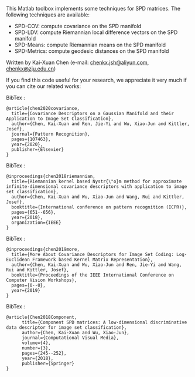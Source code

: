 ﻿

This Matlab toolbox implements some techniques for SPD matrices. The following techniques are available:

 - SPD-COV:  	compute covariance on the SPD manifold    
 - SPD-LDV: 	compute Riemannian local difference vectors on the SPD manifold   
 - SPD-Means:	compute Riemannian means on the SPD manifold   
 - SPD-Metrics:	compute geodesic distances on the SPD manifold   



Written by Kai-Xuan Chen (e-mail: chenkx.jsh@aliyun.com, chenkx@zju.edu.cn)  

If you find this code useful for your research, we appreciate it very much if you can cite our related works:

BibTex : 

```
@article{chen2020covariance,
  title={Covariance Descriptors on a Gaussian Manifold and their Application to Image Set Classification},
  author={Chen, Kai-Xuan and Ren, Jie-Yi and Wu, Xiao-Jun and Kittler, Josef},
  journal={Pattern Recognition},
  pages={107463},
  year={2020},
  publisher={Elsevier}
}
```

BibTex : 

```
@inproceedings{chen2018riemannian,
  title={Riemannian kernel based Nystr{\"o}m method for approximate infinite-dimensional covariance descriptors with application to image set classification},
  author={Chen, Kai-Xuan and Wu, Xiao-Jun and Wang, Rui and Kittler, Josef},
  booktitle={International conference on pattern recognition (ICPR)},
  pages={651--656},
  year={2018},
  organization={IEEE}
}
```


BibTex : 
```
@inproceedings{chen2019more,
  title={More About Covariance Descriptors for Image Set Coding: Log-Euclidean Framework based Kernel Matrix Representation},
  author={Chen, Kai-Xuan and Wu, Xiao-Jun and Ren, Jie-Yi and Wang, Rui and Kittler, Josef},
  booktitle={Proceedings of the IEEE International Conference on Computer Vision Workshops},
  pages={0--0},
  year={2019}
}
```


BibTex : 
```
@article{Chen2018Component,  
      title={Component SPD matrices: A low-dimensional discriminative data descriptor for image set classification},  
      author={Chen, Kai-Xuan and Wu, Xiao-Jun},  
      journal={Computational Visual Media},  
      volume={4},  
      number={3},  
      pages={245--252},  
      year={2018},  
      publisher={Springer}  
}  
